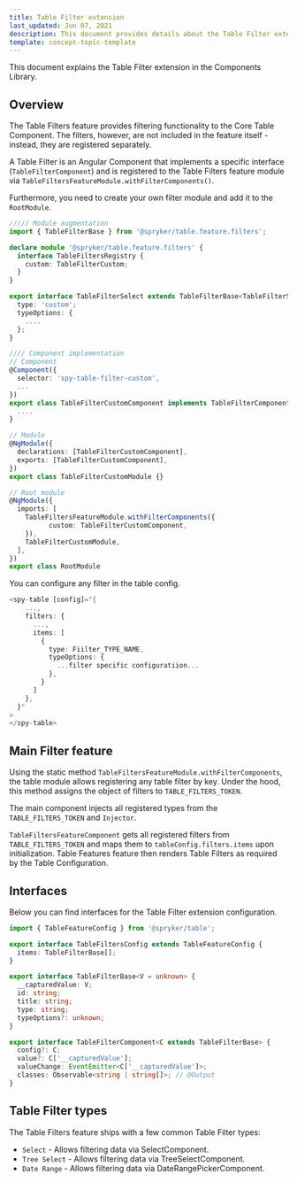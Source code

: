 ```yaml
---
title: Table Filter extension
last_updated: Jun 07, 2021
description: This document provides details about the Table Filter extension in the Сomponents Library.
template: concept-topic-template
---
```


This document explains the Table Filter extension in the Components Library.

## Overview

The Table Filters feature provides filtering functionality to the Core Table Component. The filters, however, are not included in the feature itself - instead, they are registered separately.

A Table Filter is an Angular Component that implements a specific interface (`TableFilterComponent`) and is registered to the Table Filters feature module via `TableFiltersFeatureModule.withFilterComponents()`.

Furthermore, you need to create your own filter module and add it to the `RootModule`.

```ts
///// Module augmentation
import { TableFilterBase } from '@spryker/table.feature.filters';

declare module '@spryker/table.feature.filters' {
  interface TableFiltersRegistry {
    custom: TableFilterCustom;
  }
}

export interface TableFilterSelect extends TableFilterBase<TableFilterSelectValue> {
  type: 'custom';
  typeOptions: {
    ....
  };
}

//// Component implementation
// Component
@Component({
  selector: 'spy-table-filter-custom',
  ...
})
export class TableFilterCustomComponent implements TableFilterComponent<TableFilterSelect> {
  ....
}

// Module
@NgModule({
  declarations: [TableFilterCustomComponent],
  exports: [TableFilterCustomComponent],
})
export class TableFilterCustomModule {}

// Root module
@NgModule({
  imports: [
    TableFiltersFeatureModule.withFilterComponents({
          custom: TableFilterCustomComponent,
    }),
    TableFilterCustomModule,
  ],
})
export class RootModule
```

You can configure any filter in the table config.

```ts
<spy-table [config]="{
    ...,
    filters: {
      ...,
      items: [
        {
          type: Fiilter_TYPE_NAME,
          typeOptions: {
            ...filter specific configuratiion...
          },
        }
      ]
    },
  }"
>
</spy-table>
```

## Main Filter feature

Using the static method  `TableFiltersFeatureModule.withFilterComponents`, the table module allows registering any table filter by key. Under the hood, this method assigns the object of filters to `TABLE_FILTERS_TOKEN`.

The main component injects all registered types from the `TABLE_FILTERS_TOKEN` and `Injector`.

`TableFiltersFeatureComponent` gets all registered filters from `TABLE_FILTERS_TOKEN` and maps them to `tableConfig.filters.items` upon initialization. Table Features feature then renders Table Filters as required by the Table Configuration.

## Interfaces

Below you can find interfaces for the Table Filter extension configuration.

```ts
import { TableFeatureConfig } from '@spryker/table';

export interface TableFiltersConfig extends TableFeatureConfig {
  items: TableFilterBase[];
}

export interface TableFilterBase<V = unknown> {
  __capturedValue: V;
  id: string;
  title: string;
  type: string;
  typeOptions?: unknown;
}

export interface TableFilterComponent<C extends TableFilterBase> {
  config?: C;
  value?: C['__capturedValue'];
  valueChange: EventEmitter<C['__capturedValue']>;
  classes: Observable<string | string[]>; // @Output
}
```

## Table Filter types

The Table Filters feature ships with a few common Table Filter types:

- `Select` - Allows filtering data via SelectComponent.
- `Tree Select` - Allows filtering data via TreeSelectComponent.
- `Date Range` - Allows filtering data via DateRangePickerComponent.
